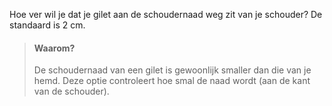 
Hoe ver wil je dat je gilet aan de schoudernaad weg zit van je schouder? De standaard is 2 cm.

> #### Waarom?
> 
> De schoudernaad van een gilet is gewoonlijk smaller dan die van je hemd. Deze optie controleert hoe smal de naad wordt (aan de kant van de schouder).
